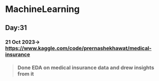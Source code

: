 # MachineLearning


## Day:31 ##
### 21 Oct 2023-> https://www.kaggle.com/code/prernashekhawat/medical-insurance ###
> ### Done EDA on medical insurance data and drew insights from it  ###
